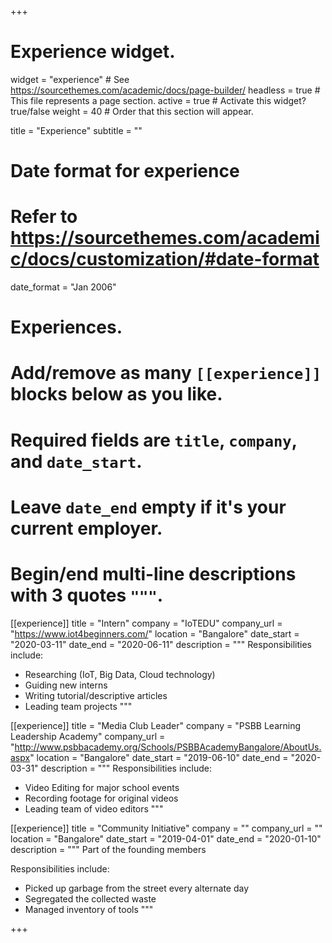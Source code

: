 +++
# Experience widget.
widget = "experience"  # See https://sourcethemes.com/academic/docs/page-builder/
headless = true  # This file represents a page section.
active = true  # Activate this widget? true/false
weight = 40  # Order that this section will appear.

title = "Experience"
subtitle = ""

# Date format for experience
#   Refer to https://sourcethemes.com/academic/docs/customization/#date-format
date_format = "Jan 2006"

# Experiences.
#   Add/remove as many `[[experience]]` blocks below as you like.
#   Required fields are `title`, `company`, and `date_start`.
#   Leave `date_end` empty if it's your current employer.
#   Begin/end multi-line descriptions with 3 quotes `"""`.
[[experience]]
  title = "Intern"
  company = "IoTEDU"
  company_url = "https://www.iot4beginners.com/"
  location = "Bangalore"
  date_start = "2020-03-11"
  date_end = "2020-06-11"
  description = """
  Responsibilities include:
  
  * Researching (IoT, Big Data, Cloud technology)
  * Guiding new interns
  * Writing tutorial/descriptive articles
  * Leading team projects
  """

[[experience]]
  title = "Media Club Leader"
  company = "PSBB Learning Leadership Academy"
  company_url = "http://www.psbbacademy.org/Schools/PSBBAcademyBangalore/AboutUs.aspx"
  location = "Bangalore"
  date_start = "2019-06-10"
  date_end = "2020-03-31"
  description = """
  Responsibilities include:
  
  * Video Editing for major school events
  * Recording footage for original videos
  * Leading team of video editors
  """

[[experience]]
  title = "Community Initiative"
  company = ""
  company_url = ""
  location = "Bangalore"
  date_start = "2019-04-01"
  date_end = "2020-01-10"
  description = """
  Part of the founding members
     
  Responsibilities include:
  
  * Picked up garbage from the street every alternate day
  * Segregated the collected waste
  * Managed inventory of tools
  """

+++
